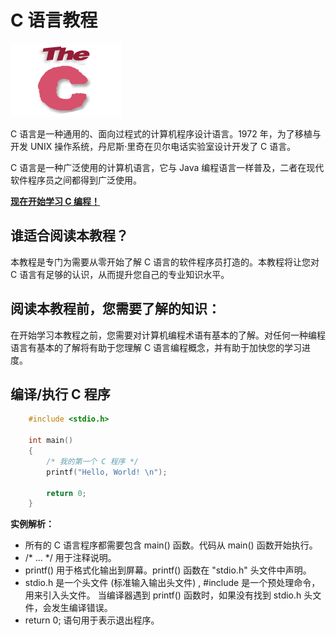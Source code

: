 # C 语言教程

![c-mini-logo](images/c-tutorial/c-mini-logo.png)

C 语言是一种通用的、面向过程式的计算机程序设计语言。1972 年，为了移植与开发 UNIX 操作系统，丹尼斯·里奇在贝尔电话实验室设计开发了 C 语言。

C 语言是一种广泛使用的计算机语言，它与 Java 编程语言一样普及，二者在现代软件程序员之间都得到广泛使用。

[**现在开始学习 C 编程！**](01-intro.md)

## 谁适合阅读本教程？
本教程是专门为需要从零开始了解 C 语言的软件程序员打造的。本教程将让您对 C 语言有足够的认识，从而提升您自己的专业知识水平。

## 阅读本教程前，您需要了解的知识：
在开始学习本教程之前，您需要对计算机编程术语有基本的了解。对任何一种编程语言有基本的了解将有助于您理解 C 语言编程概念，并有助于加快您的学习进度。

## 编译/执行 C 程序
```c
    #include <stdio.h>

    int main()
    {
        /* 我的第一个 C 程序 */
        printf("Hello, World! \n");

        return 0;
    }
```
**实例解析：**

* 所有的 C 语言程序都需要包含 main() 函数。代码从 main() 函数开始执行。
* /* ... */ 用于注释说明。
* printf() 用于格式化输出到屏幕。printf() 函数在 "stdio.h" 头文件中声明。
* stdio.h 是一个头文件 (标准输入输出头文件) , #include 是一个预处理命令，用来引入头文件。 当编译器遇到 printf() 函数时，如果没有找到 stdio.h 头文件，会发生编译错误。
* return 0; 语句用于表示退出程序。
